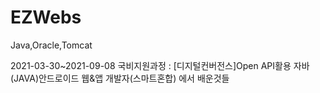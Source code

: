 # EZWebs
Java,Oracle,Tomcat

2021-03-30~2021-09-08
국비지원과정 : [디지털컨버전스]Open API활용 자바(JAVA)안드로이드 웹&앱 개발자(스마트혼합)
에서 배운것들
